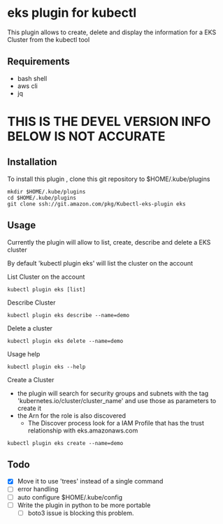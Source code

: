 # eks plugin for kubectl 
This plugin allows to create, delete and display the information for a EKS Cluster from the kubectl tool

## Requirements
* bash shell
* aws cli
* jq


# THIS IS THE DEVEL VERSION INFO BELOW IS NOT ACCURATE

## Installation

To install this plugin , clone this git repository to $HOME/.kube/plugins

```
mkdir $HOME/.kube/plugins
cd $HOME/.kube/plugins
git clone ssh://git.amazon.com/pkg/Kubectl-eks-plugin eks
```

## Usage
Currently the plugin will allow to list, create, describe and delete a EKS cluster

By default 'kubectl plugin eks' will list the cluster on the account

List Cluster on the account
```
kubectl plugin eks [list]
```

Describe Cluster
```
kubectl plugin eks describe --name=demo
```

Delete a cluster
```
kubectl plugin eks delete --name=demo
```

Usage help
```
kubectl plugin eks --help
```

Create a Cluster
* the plugin will search for security groups and subnets with the tag 'kubernetes.io/cluster/cluster_name' and use those as parameters to create it
* the Arn for the role is also discovered
  * The Discover process look for a IAM Profile that has the trust relationship with eks.amazonaws.com

```
kubectl plugin eks create --name=demo
```

## Todo
- [X] Move it to use 'trees' instead of a single command
- [ ] error handling
- [ ] auto configure $HOME/.kube/config
- [ ] Write the plugin in python to be more portable
    - [ ] boto3 issue is blocking this problem.
